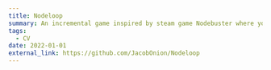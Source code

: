 ```yaml
---
title: Nodeloop
summary: An incremental game inspired by steam game Nodebuster where you get stronger through an expanding skill tree with unique upgrades. Made solo in 7 days for ShovelJam 2025. \n Tools used: Unity, C#, WebGL
tags:
  - CV
date: 2022-01-01
external_link: https://github.com/JacobOnion/Nodeloop
---
```

